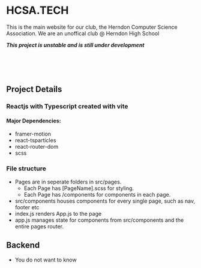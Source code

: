# HCSA.TECH

This is the main website for our club, the Herndon Computer Science Association.
We are an unoffical club @ Herndon High School

**_This project is unstable and is still under development_**
<br>
<br>
<br>
<br>
<br>

## Project Details

### Reactjs with Typescript created with vite

#### Major Dependencies:

-   framer-motion
-   react-tsparticles
-   react-router-dom
-   scss

### File structure

-   Pages are in seperate folders in src/pages.
    -   Each Page has [PageName].scss for styling.
    -   Each Page has /components for components in each page.
-   src/components houses components for every single page, such as nav, footer etc
-   index.js renders App.js to the page
-   app.js manages state for components from src/components and the entire pages router.

## Backend 

- You do not want to know
